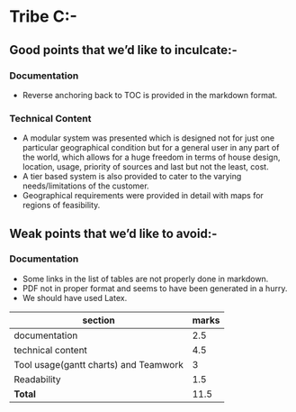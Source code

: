 # Tribe C:-

## Good points that we’d like to inculcate:-

### Documentation

-	Reverse anchoring back to TOC is provided in the markdown format.

### Technical Content 

-	A modular system was presented which is designed not for just one particular geographical condition but for a general user in any part of the world, which allows for a huge freedom in terms of house design, location, usage, priority of sources and last but not the least, cost.
-	A tier based system is also provided to cater to the varying needs/limitations of the customer.      
-	Geographical requirements were provided in detail with maps for regions of feasibility.

 
## Weak points that we’d like to avoid:-

   ### Documentation

-	Some links in the list of tables are not properly done in markdown.
-	PDF not in proper format and seems to have been generated in a hurry.  
-	We should have used Latex. 

| section                                                  | marks|
|----------------------------------------------------|---------|
|documentation                                       | 2.5     |
|technical content                                    | 4.5     |
|Tool usage(gantt charts) and Teamwork| 3        |  
|Readability                                             | 1.5     |           
| **Total**                                                |  11.5   |
